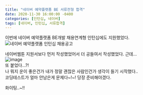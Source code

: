 ```yaml
---
title: "네이버 예약플랫폼 BE 서류전형 합격"
date: 2020-11-30 16:00:00 -0400
categories: [인턴십, 네이버]
tags: [네이버, 인턴십, 서류합격]
--- 
```


이번에 네이버 예약플랫폼 BE개발 채용연계형 인턴십에도 지원했었다. 
![네이버 예약플랫폼 인턴십 채용공고](https://user-images.githubusercontent.com/50273050/100736339-ecfea100-3415-11eb-8416-e56f53c42c4e.png)

네이버웹툰 지원서보다 먼저 작성했었어서 더 공들여서 작성했었다. 근데...   
![image](https://user-images.githubusercontent.com/50273050/100736505-2f27e280-3416-11eb-9270-6736bf998123.png)  
또 붙었다...?!  
나 뭐지 운이 좋은건가 내가 정말 괜찮은 사람인건가 생각이 들기 시작했다..  
코딩테스트가 얼마 안남은게 문제다~!~! 당장 준비해야겠다.  

화이팅..~!!
